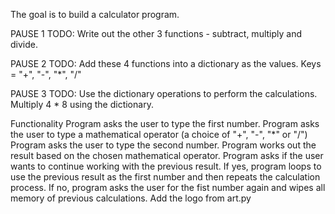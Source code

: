 The goal is to build a calculator program.
    
PAUSE 1
TODO: Write out the other 3 functions - subtract, multiply and divide.

PAUSE 2
TODO: Add these 4 functions into a dictionary as the values. Keys = "+", "-", "*", "/"

PAUSE 3
TODO: Use the dictionary operations to perform the calculations. Multiply 4 * 8 using the dictionary.

Functionality
Program asks the user to type the first number.
Program asks the user to type a mathematical operator (a choice of "+", "-", "*" or "/")
Program asks the user to type the second number.
Program works out the result based on the chosen mathematical operator.
Program asks if the user wants to continue working with the previous result.
If yes, program loops to use the previous result as the first number and then repeats the calculation process.
If no, program asks the user for the fist number again and wipes all memory of previous calculations.
Add the logo from art.py
